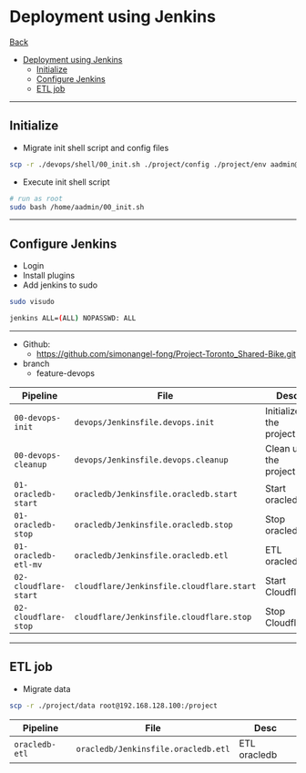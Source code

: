# Deployment using Jenkins

[Back](../../../README.md)

- [Deployment using Jenkins](#deployment-using-jenkins)
  - [Initialize](#initialize)
  - [Configure Jenkins](#configure-jenkins)
  - [ETL job](#etl-job)

---

## Initialize

- Migrate init shell script and config files

```sh
scp -r ./devops/shell/00_init.sh ./project/config ./project/env aadmin@192.168.128.100:~
```

- Execute init shell script

```sh
# run as root
sudo bash /home/aadmin/00_init.sh
```

---

## Configure Jenkins

- Login
- Install plugins
- Add jenkins to sudo

```sh
sudo visudo

jenkins ALL=(ALL) NOPASSWD: ALL
```

---

- Github:
  - https://github.com/simonangel-fong/Project-Toronto_Shared-Bike.git
- branch
  - feature-devops

| Pipeline              | File                                      | Desc                    |
| --------------------- | ----------------------------------------- | ----------------------- |
| `00-devops-init`      | `devops/Jenkinsfile.devops.init`          | Initialized the project |
| `00-devops-cleanup`   | `devops/Jenkinsfile.devops.cleanup`       | Clean up the project    |
| `01-oracledb-start`   | `oracledb/Jenkinsfile.oracledb.start`     | Start oracledb          |
| `01-oracledb-stop`    | `oracledb/Jenkinsfile.oracledb.stop`      | Stop oracledb           |
| `01-oracledb-etl-mv`  | `oracledb/Jenkinsfile.oracledb.etl`       | ETL oracledb            |
| `02-cloudflare-start` | `cloudflare/Jenkinsfile.cloudflare.start` | Start Cloudflare        |
| `02-cloudflare-stop`  | `cloudflare/Jenkinsfile.cloudflare.stop`  | Stop Cloudflare         |

---

## ETL job

- Migrate data

```sh
scp -r ./project/data root@192.168.128.100:/project
```

| Pipeline       | File                                | Desc         |
| -------------- | ----------------------------------- | ------------ |
| `oracledb-etl` | `oracledb/Jenkinsfile.oracledb.etl` | ETL oracledb |
